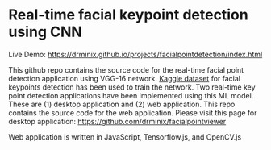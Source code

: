 # Real-time facial keypoint detection using CNN

Live Demo: https://drminix.github.io/projects/facialpointdetection/index.html

This github repo contains the source code for the real-time facial point detection application using VGG-16 network. [Kaggle dataset](https://www.kaggle.com/c/facial-keypoints-detection/) for facial keypoints detection has been used to train the network. Two real-time key point detection applications have been implemented using this ML model. These are (1) desktop application and (2) web application. This repo contains the source code for the web application. Please visit this page for desktop application: https://github.com/drminix/facialpointviewer

Web application is written in JavaScript, Tensorflow.js, and OpenCV.js


